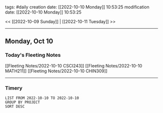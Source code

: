 tags: #daily
creation date: [[2022-10-10 Monday]] 10:53:25
modification date: [[2022-10-10 Monday]] 10:53:25

<< [[2022-10-09 Sunday]] | [[2022-10-11 Tuesday]] >> 

---

## Monday, Oct 10

### Today's Fleeting Notes
[[Fleeting Notes/2022-10-10 CSCI243]]
[[Fleeting Notes/2022-10-10 MATH211]]
[[Fleeting Notes/2022-10-10 CHIN309]]


---

### Timery
```toggl
LIST FROM 2022-10-10 TO 2022-10-10
GROUP BY PROJECT
SORT DESC
```
